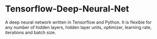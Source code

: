 # Tensorflow-Deep-Neural-Net
A deep neural network written in Tensorflow and Python. It is flexible for any number of hidden layers, hidden layer units, optimizer,  learning rate, iterations and batch size.
